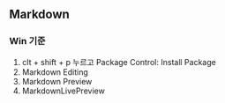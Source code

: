 ## Markdown
### Win 기준
1.  clt + shift + p 누르고 Package Control: Install Package
2.  Markdown Editing
3.  Markdown Preview
4.  MarkdownLivePreview